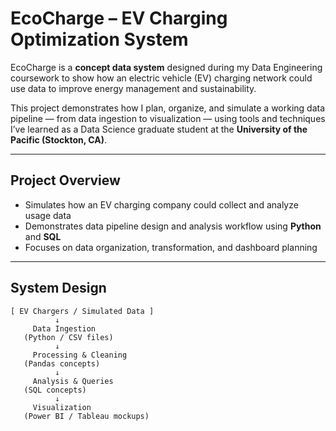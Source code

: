 # EcoCharge – EV Charging Optimization System  

EcoCharge is a **concept data system** designed during my Data Engineering coursework to show how an electric vehicle (EV) charging network could use data to improve energy management and sustainability.  

This project demonstrates how I plan, organize, and simulate a working data pipeline — from data ingestion to visualization — using tools and techniques I’ve learned as a Data Science graduate student at the **University of the Pacific (Stockton, CA)**.  

---

## Project Overview  
- Simulates how an EV charging company could collect and analyze usage data  
- Demonstrates data pipeline design and analysis workflow using **Python** and **SQL**  
- Focuses on data organization, transformation, and dashboard planning  

---
## System Design
```
[ EV Chargers / Simulated Data ]
          ↓
     Data Ingestion
   (Python / CSV files)
          ↓
     Processing & Cleaning
   (Pandas concepts)
          ↓
     Analysis & Queries
   (SQL concepts)
          ↓
     Visualization
   (Power BI / Tableau mockups)
```

